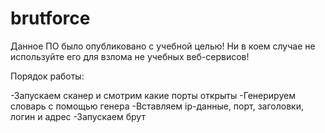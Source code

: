 # brutforce

Данное ПО было опубликовано с учебной целью! Ни в коем случае не используйте его для взлома не учебных веб-сервисов! 

Порядок работы:

-Запускаем сканер и смотрим какие порты открыты
-Генерируем словарь с помощью генера
-Вставляем ip-данные, порт, заголовки, логин и адрес
-Запускаем брут
